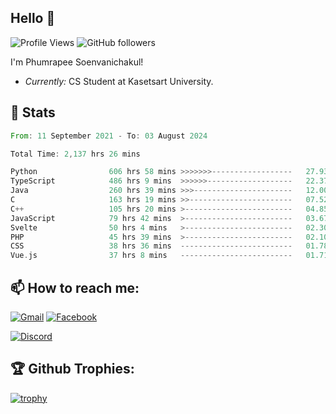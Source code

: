 
<h2>Hello 👋</h2> 

![Profile Views](https://komarev.com/ghpvc/?username=Homiez09&label=Profile%20views&color=0e75b6&style=flat)
![GitHub followers](https://img.shields.io/github/followers/HomieZ09.svg?style=social&label=Follow)


I'm Phumrapee Soenvanichakul!

- <i>Currently:</i> CS Student at Kasetsart University.

<h2>👀 Stats</h2>

<!--START_SECTION:waka-->

```rust
From: 11 September 2021 - To: 03 August 2024

Total Time: 2,137 hrs 26 mins

Python                606 hrs 58 mins >>>>>>>------------------   27.93 %
TypeScript            486 hrs 9 mins  >>>>>>-------------------   22.37 %
Java                  260 hrs 39 mins >>>----------------------   12.00 %
C                     163 hrs 19 mins >>-----------------------   07.52 %
C++                   105 hrs 20 mins >------------------------   04.85 %
JavaScript            79 hrs 42 mins  >------------------------   03.67 %
Svelte                50 hrs 4 mins   >------------------------   02.30 %
PHP                   45 hrs 39 mins  >------------------------   02.10 %
CSS                   38 hrs 36 mins  -------------------------   01.78 %
Vue.js                37 hrs 8 mins   -------------------------   01.71 %
```

<!--END_SECTION:waka-->

<h2>📫 How to reach me:</h2>

<a href="mailto:phumrapeesoen1@gmail.com">![Gmail](https://img.shields.io/badge/Gmail-D14836?style=for-the-badge&logo=gmail&logoColor=white)</a> 
<a href="https://web.facebook.com/phumrapee.soenvanichakul.3/">![Facebook](https://img.shields.io/badge/Facebook-4267B2?style=for-the-badge&logo=facebook&logoColor=white)</a>

<a href="https://discord.gg/EWnAEUtFVm">![Discord](https://discord.c99.nl/widget/theme-1/297740667784921089.png)</a> 

<h2>🏆 Github Trophies:</h2>

[![trophy](https://github-profile-trophy.vercel.app/?username=Homiez09&theme=discord&row=1)](https://github.com/ryo-ma/github-profile-trophy)

